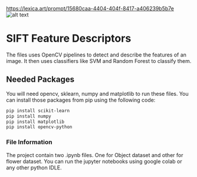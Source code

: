 <!--
title: 'Image Classification using Feature Descriptors'
description: 'This repositry contain jupyter notebooks that were used to classify objects using feature descriptrs. We have used SIFT and ORB to train classifiers like SVM and Random Forests.'
layout: Doc
language: python
authorLink: 'https://github.com/MrDexxter/'
authorName: 'Ahmad, inc.'
-->

https://lexica.art/prompt/15680caa-4404-404f-8417-a406239b5b7e
![alt text]([http://url/to/img.png](https://lexica.art/prompt/15680caa-4404-404f-8417-a406239b5b7e))

# SIFT Feature Descriptors

The files uses OpenCV pipelines to detect and describe the features of an image. It then uses classifiers like SVM and Random Forest to classify them.

## Needed Packages
You will need opencv, sklearn, numpy and matplotlib to run these files. You can install those packages from pip using the following code:
```bash
pip install scikit-learn
pip install numpy
pip install matplotlib
pip install opencv-python
```

### File Information
The project contain two .ipynb files. One for Object dataset and other for flower dataset. You can run the jupyter notebooks using google colab or any other python IDLE.
